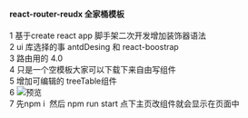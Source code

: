 #### react-router-reudx 全家桶模板  
 1 基于create react app 脚手架二次开发增加装饰器语法   
 2 ui 库选择的事 antdDesing 和 react-boostrap   
 3 路由用的 4.0  
 4 只是一个空模板大家可以下载下来自由写组件   
 5 增加可编辑的 treeTable组件  
 6 ![预览](http://wx3.sinaimg.cn/mw690/0060lm7Tly1fqa0m7ppn5j30z30dsjtc.jpg)  
 7 先npm i  然后 npm run start 点下主页改组件就会显示在页面中
 
